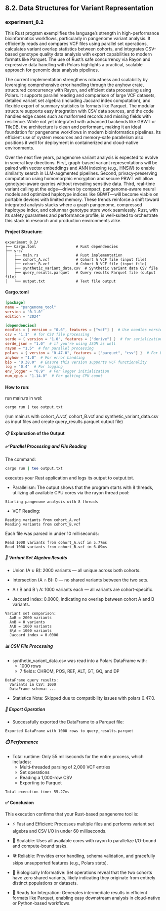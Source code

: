 ## 8.2. Data Structures for Variant Representation

### experiment_8.2

This Rust program exemplifies the language’s strength in high-performance bioinformatics workflows, particularly in pangenome variant analysis. It efficiently reads and compares VCF files using parallel set operations, calculates variant overlap statistics between cohorts, and integrates CSV-based genotype quality data analysis with export capabilities to modern formats like Parquet. The use of Rust’s safe concurrency via Rayon and expressive data handling with Polars highlights a practical, scalable approach for genomic data analysis pipelines.

The current implementation strengthens robustness and scalability by leveraging comprehensive error handling through the anyhow crate, structured concurrency with Rayon, and efficient data processing using Polars. It supports parallel reading and comparison of large VCF datasets, detailed variant set algebra (including Jaccard index computation), and flexible export of summary statistics to formats like Parquet. The modular structure supports easy integration with CSV data sources, and the code handles edge cases such as malformed records and missing fields with resilience. While not yet integrated with advanced backends like GBWT or TileDB, the architecture is clean and performant, making it an ideal foundation for pangenome workflows in modern bioinformatics pipelines. Its efficient use of system resources and memory-safe parallelism also positions it well for deployment in containerized and cloud-native environments.

Over the next five years, pangenome variant analysis is expected to evolve in several key directions. First, graph-based variant representations will be paired with vector embeddings and ANN indexing (e.g., HNSW) to enable similarity search in LLM-augmented pipelines. Second, privacy-preserving computation using homomorphic encryption and secure PBWT will allow genotype-aware queries without revealing sensitive data. Third, real-time variant calling at the edge—driven by compact, pangenome-aware neural models and optimized haplotype indices like GBWT—will become viable on portable devices with limited memory. These trends reinforce a shift toward integrated analysis stacks where a graph pangenome, compressed haplotype index, and columnar genotype store work seamlessly. Rust, with its safety guarantees and performance profile, is well-suited to orchestrate this stack in research and production environments alike.

#### Project Structure:

```plaintext
experiment_8.2/
├── Cargo.toml                  # Rust dependencies
├── src/
│   ├── main.rs                 # Rust implementation
│   ├── cohort_A.vcf            # Cohort A VCF file (input file)
│   ├── cohort_B.vcf            # Cohort B VCF file (input file)
│   ├── synthetic_variant_data.csv  # Synthetic variant data CSV file
│   ├── query_results.parquet   # Query results Parquet file (output file)
│   └── output.txt              # Text file output
```

#### Cargo.toml

```toml
[package]
name = "pangenome_tool"
version = "0.1.0"
edition = "2024"

[dependencies]
noodles = { version = "0.6", features = ["vcf"] }  # Use noodles version 0.6 for VCF
csv = "1.1"  # for CSV file processing
serde = { version = "1.0", features = ["derive"] }  # for serialization
serde_json = "1.0"  # if you're using JSON as well
rayon = "1.5"  # for parallel processing
polars = { version = "0.47.0", features = ["parquet", "csv"] }  # For DataFrame manipulation, with CSV and Parquet features
anyhow = "1.0"  # For error handling
bio = "0.38.0"  # Ensure this version supports VCF functionality
log = "0.4"  # For logging
env_logger = "0.9"  # For logger initialization
num_cpus = "1.14.0"  # For getting CPU count
```

#### How to run:

run main.rs in wsl:

```wsl
cargo run | tee output.txt
```

(run main.rs with cohort_A.vcf, cohort_B.vcf and synthetic_variant_data.csv as input files and create query_results.parquet output file)


#### 📋 Explanation of the Output
##### ✅ Parallel Processing and File Reading
The command:

```bash
cargo run | tee output.txt
```

executes your Rust application and logs its output to output.txt.

* Parallelism: The output shows that the program starts with 8 threads, utilizing all available CPU cores via the rayon thread pool:

```text
Starting pangenome analysis with 8 threads
```

* VCF Reading:

```text
Reading variants from cohort_A.vcf
Reading variants from cohort_B.vcf
```

Each file was parsed in under 10 milliseconds:

```text
Read 1000 variants from cohort_A.vcf in 5.77ms
Read 1000 variants from cohort_B.vcf in 6.09ms
```

##### 🧬 Variant Set Algebra Results

* Union (A ∪ B): 2000 variants — all unique across both cohorts.

* Intersection (A ∩ B): 0 — no shared variants between the two sets.

* A \ B and B \ A: 1000 variants each — all variants are cohort-specific.

* Jaccard Index: 0.0000, indicating no overlap between cohort A and B variants.

```text
Variant set comparison:
  A∪B = 2000 variants
  A∩B = 0 variants
  A\B = 1000 variants
  B\A = 1000 variants
  Jaccard index = 0.0000
```

##### 📊 CSV File Processing

* synthetic_variant_data.csv was read into a Polars DataFrame with:
  * 1000 rows
  * 7 fields: CHROM, POS, REF, ALT, GT, GQ, and DP
```text
DataFrame query results:
  Variants in CSV: 1000
  DataFrame schema: ...
```

* Statistics Note: Skipped due to compatibility issues with polars 0.47.0.

##### 💾 Export Operation

* Successfully exported the DataFrame to a Parquet file:

```text
Exported DataFrame with 1000 rows to query_results.parquet
```

##### ⏱️ Performance

* Total runtime: Only 55 milliseconds for the entire process, which includes:
  * Multi-threaded parsing of 2,000 VCF entries
  * Set operations
  * Reading a 1,000-row CSV
  * Exporting to Parquet

```text
Total execution time: 55.27ms
```

#### ✅ Conclusion
This execution confirms that your Rust-based pangenome tool is:

* ⚡ Fast and Efficient: Processes multiple files and performs variant set algebra and CSV I/O in under 60 milliseconds.

* 🧵 Scalable: Uses all available cores with rayon to parallelize I/O-bound and compute-bound tasks.

* 🛠️ Reliable: Provides error handling, schema validation, and gracefully skips unsupported features (e.g., Polars stats).

* 🧬 Biologically Informative: Set operations reveal that the two cohorts have zero shared variants, likely indicating they originate from entirely distinct populations or datasets.

* 🧱 Ready for Integration: Generates intermediate results in efficient formats like Parquet, enabling easy downstream analysis in cloud-native or Python-based workflows.
